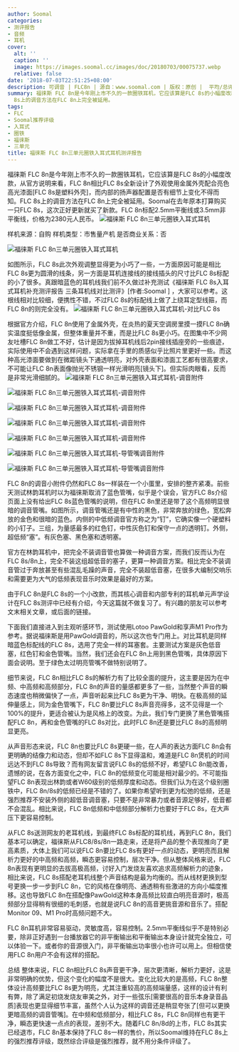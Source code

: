 ```yaml
---
author: Soomal
categories:
- 测评报告
- 音频
- 耳机
cover:
  alt: ''
  caption: ''
  image: https://images.soomal.cc/images/doc/20180703/00075737.webp
  relative: false
date: '2018-07-03T22:51:25+08:00'
description: 可调音 | FLC8n | 源自：www.soomal.com | 版权：原创 |  平均/总评分：09.88/79
summary: 福徕斯 FLC 8n是今年刚上市不久的一款圈铁耳机，它应该算是FLC 8s的小幅度改款，从官方说明来看，FLC 8n相比FLC 8s全新设计了外观使用金属外壳配合亮色高光漆面，FLC
  8s上的调音方法在FLC 8n上完全被延用。
tags:
- FLC
- Soomal推荐评级
- 入耳式
- 圈铁
- 福徕斯
- 三单元
title: 福徕斯 FLC 8n三单元圈铁入耳式耳机测评报告
---
```


福徕斯 FLC 8n是今年刚上市不久的一款圈铁耳机，它应该算是FLC 8s的小幅度改款，从官方说明来看，FLC 8n相比FLC 8s全新设计了外观使用金属外壳配合亮色高光漆面[FLC 8s是塑料外壳]，而内部的扬声器配置是否有细节上变化不得而知。FLC 8s上的调音方法在FLC 8n上完全被延用。Soomal在去年原本打算购买一只FLC 8s，这次正好更新就买了新款。FLC 8n标配2.5mm平衡线或3.5mm非平衡线，价格为2380元人民币。
![福徕斯 FLC 8n三单元圈铁入耳式耳机](https://images.soomal.cc/images/doc/20180625/00075614.webp)





样机来源：自购
样机类型：市售量产机
是否商业关系：否

![福徕斯 FLC 8n三单元圈铁入耳式耳机](https://images.soomal.cc/images/doc/20180625/00075615.webp)




如图所示，FLC 8s此次外观调整显得更为小巧了一些，一方面原因可能是相比FLC 8s更为圆滑的线条，另一方面是耳机连接线的接线插头的尺寸比FLC 8s标配的小了很多。真跟暗蓝色的耳机线我们前不久做过补充测试《福徕斯 FLC 8s入耳式耳机补充测评报告 三条耳机线对比测评》[作者:Soomal ]
，大家可以参考。这根线相对比较细，便携性不错，不过FLC 8s的标配线上做了上绕耳定型线箍，而FLC 8n的则完全没有。
![福徕斯 FLC 8n三单元圈铁入耳式耳机-对比FLC 8s](https://images.soomal.cc/images/doc/20180625/00075629.webp)




根据官方介绍，FLC 8n使用了金属外壳，在炎热的夏天空调房里摸一摸FLC 8n确实温度挺低像金属，但整体重量并不重，而是比FLC 8s更小巧。在图集中不少网友吐槽FLC 8n做工不好，估计是因为拔掉耳机线后2pin接线插座旁的一些痕迹，实际使用中不会遇到这样问题，实际拿在手里的质感似乎比照片里更好一些。而这种高光漆面要做到在微距镜头下通透明亮，对外壳表面和漆面工艺都有很高要求，不可能让FLC 8n表面像抛光不锈钢一样光滑明亮[镜头下]。但实际肉眼看，反而是非常光滑细腻的。
![福徕斯 FLC 8n三单元圈铁入耳式耳机-调音附件](https://images.soomal.cc/images/doc/20180625/00075632.webp)




![福徕斯 FLC 8n三单元圈铁入耳式耳机-调音附件](https://images.soomal.cc/images/doc/20180625/00075633_01.webp)




![福徕斯 FLC 8n三单元圈铁入耳式耳机-调音附件](https://images.soomal.cc/images/doc/20180625/00075634_01.webp)




![福徕斯 FLC 8n三单元圈铁入耳式耳机-调音附件](https://images.soomal.cc/images/doc/20180625/00075635_01.webp)




![福徕斯 FLC 8n三单元圈铁入耳式耳机-调音附件](https://images.soomal.cc/images/doc/20180625/00075636_01.webp)




![福徕斯 FLC 8n三单元圈铁入耳式耳机-导管嘴调音附件](https://images.soomal.cc/images/doc/20180625/00075637_01.webp)




![福徕斯 FLC 8n三单元圈铁入耳式耳机-导管嘴调音附件](https://images.soomal.cc/images/doc/20180625/00075638_01.webp)




FLC 8n的调音小附件仍然和FLC 8s一样装在一个小蛋里，安排的整齐紧凑。前些天测试林韵耳机时以为福徕斯取消了蓝色管嘴，似乎是个误会，官方FLC 8s介绍页面上没有给出FLC 8s蓝色管嘴的说明，但在FLC 8n里还是带了这个高频明显很暗的调音管嘴。如图所示，调音管嘴还是有中性的黑色，非常奔放的绿色，宽松奔放的金色和很暗的蓝色。内侧的中低频调音官方称之为“钉”，它确实像一个硬塑料的小钉子。三组，为量感最多的红色钉，中性灰色钉和保守一点的透明钉。外侧，超低频“塞”。有灰色塞、黑色塞和透明塞。

官方在林韵耳机中，把完全不装调音管也算做一种调音方案，而我们反而认为在FLC 8s/8n上，完全不装这组超低音的塞子，更算一种调音方案。相比完全不装调音管过于奔放甚至有些混乱毛躁的声音，完全不装超低音塞，在很多大编制交响乐和需要更为大气的低频表现音乐时效果是最好的方案。

由于FLC 8n是FLC 8s的一个小改款，而其核心调音和内部专利的耳机单元声学设计在FLC 8s测评中已经有介绍，今天这篇就不做复习了。有兴趣的朋友可以参考文末相关文章，或后面的链接。

下面我们直接进入到主观听感环节，测试使用Lotoo PawGold和享声M1 Pro作为参考。据说福徕斯是用PawGold调音的，所以这次也专门用上。对比耳机是同样暗蓝色标配线的FLC 8s，选用了完全一样的耳塞套。主要测试方案是灰色低音塞，红色钉和金色管嘴。当然，我们还会在FLC 8n上用到黑色管嘴，具体原因下面会说明。至于绿色太过明亮管嘴不做特别说明了。

细节来说，FLC 8n相比FLC 8s的解析力有了比较全面的提升，这主要是因为在中频、中高频和高频部分，FLC 8n的声音的量感都更多了一些，当然整个声音的瞬态速度也稍微偏快了一点，声音听起来比FLC 8s更为干净、明快。在极高频的延伸量感上，同为金色管嘴下，FLC 8n要比FLC 8s声音亮得多，这不见得是一个100%的提升，更适合被认为是风格上的改变。为此，我们专门更换了黑色管嘴搭配FLC 8n，再和金色管嘴的FLC 8s对比，此时FLC 8n还是要比FLC 8s的高频明显更亮。

从声音形态来说，FLC 8n也要比FLC 8s更硬一些，在人声的表达方面FLC 8n会有更明确的结像力和动态，但却不如FLC 8s下显得温和，难道是FLC 8n煲机的时间远达不到FLC 8s导致？而有网友留言说FLC 8s的低频不好，希望FLC 8n能改善，遗憾的说，在各方面变化之中，FLC 8n的低频变化可能是相对最少的。不可能指望FLC 8n表现出林韵或者W60级别的低频厚度和动态。但我们认为在这个级别圈铁中，FLC 8n/8s的低频已经是不错的了。如果你希望听到更为松弛的低频，还是强烈推荐不安装外侧的超低音调音塞，只要不是非常暴力或者音源足够好，低音都不会混乱。相比来说，FLC 8n低频和中低频部分解析力也要好于FLC 8s，在大声压下更容易控制。

从FLC 8s送测网友的老耳机线，到最终FLC 8s标配的耳机线，再到FLC 8n，我们基本可以确定，福徕斯从FLC8/8s/8n一路走来，还是将产品的整个表现推向了更高素质，大体上我们可以说FLC 8n要比FLC 8s有更好一点的动态，更明亮而且解析力更好的中高频和高频，瞬态更容易控制，层次干净。但从整体风格来说，FLC 8n表现有更明显的去拔高极高频，讨好入门发烧友喜欢追求高频解析力的迹象，相比来说，FLC 8s搭配老耳机线整个声音结构是最为均衡的。而从线材更换到型号更换一步一步到FLC 8n，它的风格在像明亮、通透稍有些激进的方向小幅度推移。这也导致FLC 8n在搭配像PawGold这种本身高频比较直白明亮音源时，极高频部分显得稍有很细的毛刺感，也就是说FLC 8n的高音更挑音源和音乐了。搭配Monitor 09、M1 Pro时高频问题不大。

FLC 8n耳机非常容易驱动，灵敏度高，容易控制。2.5mm平衡线似乎不是特别必要，除非正好遇到一台播放器它的非平衡输出和平衡输出本身设计就完全独立，可以体验一下。或者你的音源很入门，非平衡输出功率很小也许可以用上。但相信使用FLC 8n用户不会有这样的搭配。

总结
整体来说，FLC 8n相比FLC 8s声音更干净，层次更清晰，解析力更好，这是非常明确的优势，但这个变化的幅度不是很大。变化比较大的是高频，FLC 8n整体设计高频要比FLC 8s更为明亮，尤其注重较高的高频端量感，这样的设计有利有弊，除了满足初烧发烧友审美之外，对于一些弦乐[需要很高的音乐本身录音品质]表现也更显得细节丰富，虽然个人认为这样的调音还是稍显夸张了[但可以更换更暗高频的调音管嘴]。在中频和低频部分，相比FLC 8s，FLC 8n同样也有更干净，瞬态更快速一点点的表现，差别不大。随着FLC 8n/8d的上市，FLC 8s其实已经退市，FLC 8n基本保持了FLC 8s一样的售价，所以Soomal维持在FLC 8s上的强烈推荐评级，既然综合评级是强烈推荐，就不用分条件评级了。